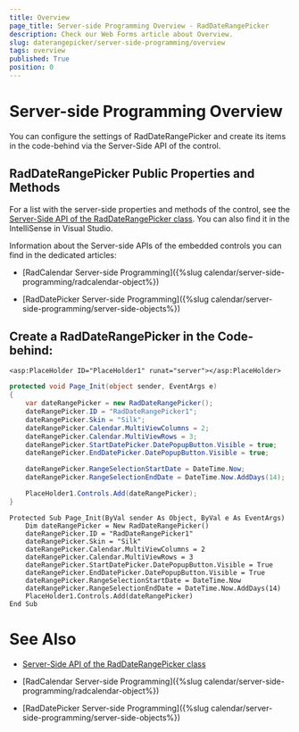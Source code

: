 ```yaml
---
title: Overview
page_title: Server-side Programming Overview - RadDateRangePicker
description: Check our Web Forms article about Overview.
slug: daterangepicker/server-side-programming/overview
tags: overview
published: True
position: 0
---
```


# Server-side Programming Overview

You can configure the settings of RadDateRangePicker and create its items in the code-behind via the Server-Side API of the control.

## RadDateRangePicker Public Properties and Methods

For a list with the server-side properties and methods of the control, see the [Server-Side API of the RadDateRangePicker class](https://docs.telerik.com/devtools/aspnet-ajax/api/server/Telerik.Web.UI/RadDateRangePicker). You can also find it in the IntelliSense in Visual Studio.

Information about the Server-side APIs of the embedded controls you can find in the dedicated articles:

 - [RadCalendar Server-side Programming]({%slug calendar/server-side-programming/radcalendar-object%})

 - [RadDatePicker Server-side Programming]({%slug calendar/server-side-programming/server-side-objects%})


## Create a RadDateRangePicker in the Code-behind:

````ASPX
<asp:PlaceHolder ID="PlaceHolder1" runat="server"></asp:PlaceHolder>
````

````C#
protected void Page_Init(object sender, EventArgs e)
{
    var dateRangePicker = new RadDateRangePicker();
    dateRangePicker.ID = "RadDateRangePicker1";
    dateRangePicker.Skin = "Silk";
    dateRangePicker.Calendar.MultiViewColumns = 2;
    dateRangePicker.Calendar.MultiViewRows = 3;
    dateRangePicker.StartDatePicker.DatePopupButton.Visible = true;
    dateRangePicker.EndDatePicker.DatePopupButton.Visible = true;

    dateRangePicker.RangeSelectionStartDate = DateTime.Now;
    dateRangePicker.RangeSelectionEndDate = DateTime.Now.AddDays(14);

    PlaceHolder1.Controls.Add(dateRangePicker);
}
````
````VB
Protected Sub Page_Init(ByVal sender As Object, ByVal e As EventArgs)
    Dim dateRangePicker = New RadDateRangePicker()
    dateRangePicker.ID = "RadDateRangePicker1"
    dateRangePicker.Skin = "Silk"
    dateRangePicker.Calendar.MultiViewColumns = 2
    dateRangePicker.Calendar.MultiViewRows = 3
    dateRangePicker.StartDatePicker.DatePopupButton.Visible = True
    dateRangePicker.EndDatePicker.DatePopupButton.Visible = True
    dateRangePicker.RangeSelectionStartDate = DateTime.Now
    dateRangePicker.RangeSelectionEndDate = DateTime.Now.AddDays(14)
    PlaceHolder1.Controls.Add(dateRangePicker)
End Sub
````
 

# See Also

 * [Server-Side API of the RadDateRangePicker class](https://docs.telerik.com/devtools/aspnet-ajax/api/server/Telerik.Web.UI/RadDateRangePicker)
 
 * [RadCalendar Server-side Programming]({%slug calendar/server-side-programming/radcalendar-object%})

 * [RadDatePicker Server-side Programming]({%slug calendar/server-side-programming/server-side-objects%})

